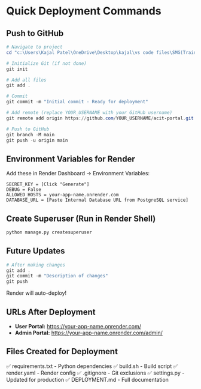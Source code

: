 # Quick Deployment Commands

## Push to GitHub

```powershell
# Navigate to project
cd "c:\Users\Kajal Patel\OneDrive\Desktop\kajal\vs code files\SMG(Training)\acit_portal"

# Initialize Git (if not done)
git init

# Add all files
git add .

# Commit
git commit -m "Initial commit - Ready for deployment"

# Add remote (replace YOUR_USERNAME with your GitHub username)
git remote add origin https://github.com/YOUR_USERNAME/acit-portal.git

# Push to GitHub
git branch -M main
git push -u origin main
```

## Environment Variables for Render

Add these in Render Dashboard → Environment Variables:

```
SECRET_KEY = [Click "Generate"]
DEBUG = False
ALLOWED_HOSTS = your-app-name.onrender.com
DATABASE_URL = [Paste Internal Database URL from PostgreSQL service]
```

## Create Superuser (Run in Render Shell)

```bash
python manage.py createsuperuser
```

## Future Updates

```powershell
# After making changes
git add .
git commit -m "Description of changes"
git push
```

Render will auto-deploy!

## URLs After Deployment

- **User Portal:** https://your-app-name.onrender.com/
- **Admin Portal:** https://your-app-name.onrender.com/admin/

## Files Created for Deployment

✅ requirements.txt - Python dependencies
✅ build.sh - Build script
✅ render.yaml - Render config
✅ .gitignore - Git exclusions
✅ settings.py - Updated for production
✅ DEPLOYMENT.md - Full documentation
